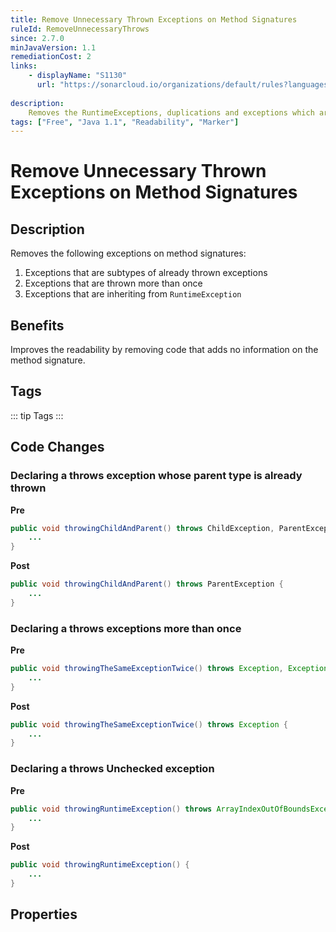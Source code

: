 ```yaml
---
title: Remove Unnecessary Thrown Exceptions on Method Signatures
ruleId: RemoveUnnecessaryThrows
since: 2.7.0
minJavaVersion: 1.1
remediationCost: 2
links:
    - displayName: "S1130"
      url: "https://sonarcloud.io/organizations/default/rules?languages=java&open=java%3AS1130&q=S1130"
    
description:
    Removes the RuntimeExceptions, duplications and exceptions which are subtypes of already thrown exceptions on the method signatures.
tags: ["Free", "Java 1.1", "Readability", "Marker"]
---
```


# Remove Unnecessary Thrown Exceptions on Method Signatures

## Description

Removes the following exceptions on method signatures:

 1. Exceptions that are subtypes of already thrown exceptions
 2. Exceptions that are thrown more than once
 3. Exceptions that are inheriting from `RuntimeException`

## Benefits

Improves the readability by removing code that adds no information on the method signature.


## Tags

::: tip Tags
<TagLinks />
:::

## Code Changes

### Declaring a throws exception whose parent type is already thrown

__Pre__
```java
public void throwingChildAndParent() throws ChildException, ParentException {
	...
}
```

__Post__
```java
public void throwingChildAndParent() throws ParentException {
	...
}
```

### Declaring a throws exceptions more than once

__Pre__
```java
public void throwingTheSameExceptionTwice() throws Exception, Exception {
	...
}
```

__Post__
```java
public void throwingTheSameExceptionTwice() throws Exception {
	...
}
```

### Declaring a throws Unchecked exception

__Pre__
```java
public void throwingRuntimeException() throws ArrayIndexOutOfBoundsException {
	...
}
```

__Post__
```java
public void throwingRuntimeException() {
	...
}
```

<VersionNotice />


## Properties

<RuleProperties />
